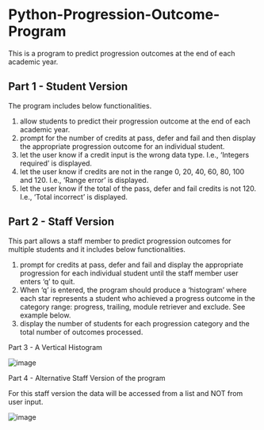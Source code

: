 # Python-Progression-Outcome-Program
This is a program to predict progression outcomes at the end of each academic year.  

## Part 1 -  Student Version 

The program includes below functionalities.

1. allow students to predict their progression outcome at the end of each academic year. 
2. prompt for the number of credits at pass, defer and fail and then display the appropriate progression outcome for an individual student. 
3. let the user know if a credit input is the wrong data type. I.e., ‘Integers required’ is displayed. 
4. let the user know if credits are not in the range 0, 20, 40, 60, 80, 100 and 120. I.e., ‘Range error’ is displayed. 
5. let the user know if the total of the pass, defer and fail credits is not 120. I.e., ‘Total incorrect’ is displayed. 

## Part 2 - Staff Version 

This part allows a staff member to predict progression outcomes for multiple students and it includes below functionalities.

1. prompt for credits at pass, defer and fail and display the appropriate progression for each individual student until the staff member user enters ‘q’ to quit. 
2. When ‘q’ is entered, the program should produce a ‘histogram’ where each star represents a student who achieved a progress outcome in the category range: progress, trailing, module retriever and exclude. See example below. 
3. display the number of students for each progression category and the total number of outcomes processed. 

Part 3 -  A Vertical Histogram  

![image](https://user-images.githubusercontent.com/66233975/118249239-d24f4e80-b4c2-11eb-8668-de4a3c00b314.png)


Part 4 -  Alternative Staff Version of the program  

For this staff version the data will be accessed from a list and NOT from user input.

![image](https://user-images.githubusercontent.com/66233975/118249590-340fb880-b4c3-11eb-98ee-89e4682f9683.png)

